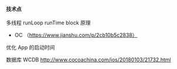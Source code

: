 #### 技术点
多线程
runLoop
runTime
block 原理 
- OC （https://www.jianshu.com/p/2cb10b5c2838）

优化 App 的启动时间

数据库 WCDB
http://www.cocoachina.com/ios/20180103/21732.html

